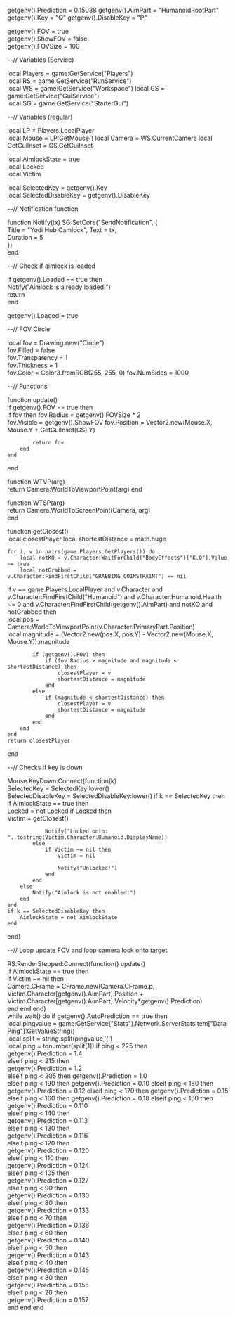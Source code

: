 getgenv().Prediction = 0.15038
getgenv().AimPart = "HumanoidRootPart"	
getgenv().Key = "Q"	
getgenv().DisableKey = "P"	
	
getgenv().FOV = true	
getgenv().ShowFOV = false	
getgenv().FOVSize = 100	
	
--// Variables (Service)	
	
local Players = game:GetService("Players")	
local RS = game:GetService("RunService")	
local WS = game:GetService("Workspace")	
local GS = game:GetService("GuiService")	
local SG = game:GetService("StarterGui")	
	
--// Variables (regular)	
	
local LP = Players.LocalPlayer	
local Mouse = LP:GetMouse()	
local Camera = WS.CurrentCamera	
local GetGuiInset = GS.GetGuiInset	
	
local AimlockState = true	
local Locked	
local Victim	
	
local SelectedKey = getgenv().Key	
local SelectedDisableKey = getgenv().DisableKey	
	
--// Notification function	
	
function Notify(tx)	
    SG:SetCore("SendNotification", {	
        Title = "Yodi Hub Camlock",	
        Text = tx,	
Duration = 5	
    })	
end	
	
--// Check if aimlock is loaded	
	
if getgenv().Loaded == true then	
    Notify("Aimlock is already loaded!")	
    return	
end	
	
getgenv().Loaded = true	
	
--// FOV Circle	
	
local fov = Drawing.new("Circle")	
fov.Filled = false	
fov.Transparency = 1	
fov.Thickness = 1	
fov.Color = Color3.fromRGB(255, 255, 0)	
fov.NumSides = 1000	
	
--// Functions	
	
function update()	
    if getgenv().FOV == true then	
        if fov then	
fov.Radius = getgenv().FOVSize * 2	
            fov.Visible = getgenv().ShowFOV	
fov.Position = Vector2.new(Mouse.X, Mouse.Y + GetGuiInset(GS).Y)	
	
            return fov	
        end	
    end	
end	
	
function WTVP(arg)	
    return Camera:WorldToViewportPoint(arg)	
end	
	
function WTSP(arg)	
    return Camera.WorldToScreenPoint(Camera, arg)	
end	
	
function getClosest()	
    local closestPlayer	
    local shortestDistance = math.huge	
	
    for i, v in pairs(game.Players:GetPlayers()) do	
        local notKO = v.Character:WaitForChild("BodyEffects")["K.O"].Value ~= true	
        local notGrabbed = v.Character:FindFirstChild("GRABBING_COINSTRAINT") == nil	
        	
if v ~= game.Players.LocalPlayer and v.Character and v.Character:FindFirstChild("Humanoid") and v.Character.Humanoid.Health ~= 0 and v.Character:FindFirstChild(getgenv().AimPart) and notKO and notGrabbed then	
            local pos = Camera:WorldToViewportPoint(v.Character.PrimaryPart.Position)	
local magnitude = (Vector2.new(pos.X, pos.Y) - Vector2.new(Mouse.X, Mouse.Y)).magnitude	
            	
            if (getgenv().FOV) then	
                if (fov.Radius > magnitude and magnitude < shortestDistance) then	
                    closestPlayer = v	
                    shortestDistance = magnitude	
                end	
            else	
                if (magnitude < shortestDistance) then	
                    closestPlayer = v	
                    shortestDistance = magnitude	
                end	
            end	
        end	
    end	
    return closestPlayer	
end	
	
--// Checks if key is down	
	
Mouse.KeyDown:Connect(function(k)	
    SelectedKey = SelectedKey:lower()	
    SelectedDisableKey = SelectedDisableKey:lower()	
    if k == SelectedKey then	
        if AimlockState == true then	
            Locked = not Locked	
            if Locked then	
                Victim = getClosest()	
	
                Notify("Locked onto: "..tostring(Victim.Character.Humanoid.DisplayName))	
            else	
                if Victim ~= nil then	
                    Victim = nil	
	
                    Notify("Unlocked!")	
                end	
            end	
        else	
            Notify("Aimlock is not enabled!")	
        end	
    end	
    if k == SelectedDisableKey then	
        AimlockState = not AimlockState	
    end	
end)	
	
--// Loop update FOV and loop camera lock onto target	
	
RS.RenderStepped:Connect(function()	
    update()	
    if AimlockState == true then	
        if Victim ~= nil then	
            Camera.CFrame = CFrame.new(Camera.CFrame.p, Victim.Character[getgenv().AimPart].Position + Victim.Character[getgenv().AimPart].Velocity*getgenv().Prediction)	
        end	
    end	
end)	
	while wait() do
        if getgenv().AutoPrediction == true then	
        local pingvalue = game:GetService("Stats").Network.ServerStatsItem["Data Ping"]:GetValueString()	
        local split = string.split(pingvalue,'(')	
local ping = tonumber(split[1])	
if ping < 225 then	
getgenv().Prediction = 1.4	
elseif ping < 215 then	
getgenv().Prediction = 1.2	
	elseif ping < 205 then
getgenv().Prediction = 1.0	
	elseif ping < 190 then
getgenv().Prediction = 0.10	
elseif ping < 180 then	
getgenv().Prediction = 0.12	
	elseif ping < 170 then
getgenv().Prediction = 0.15	
	elseif ping < 160 then
getgenv().Prediction = 0.18	
	elseif ping < 150 then
getgenv().Prediction = 0.110	
elseif ping < 140 then	
getgenv().Prediction = 0.113	
elseif ping < 130 then	
getgenv().Prediction = 0.116	
elseif ping < 120 then	
getgenv().Prediction = 0.120	
elseif ping < 110 then	
getgenv().Prediction = 0.124	
elseif ping < 105 then	
getgenv().Prediction = 0.127	
elseif ping < 90 then	
getgenv().Prediction = 0.130	
elseif ping < 80 then	
getgenv().Prediction = 0.133	
elseif ping < 70 then	
getgenv().Prediction = 0.136	
elseif ping < 60 then	
getgenv().Prediction = 0.140	
elseif ping < 50 then	
getgenv().Prediction = 0.143	
elseif ping < 40 then	
getgenv().Prediction = 0.145	
elseif ping < 30 then	
getgenv().Prediction = 0.155	
elseif ping < 20 then	
getgenv().Prediction = 0.157	
        end	
        end	
	end
